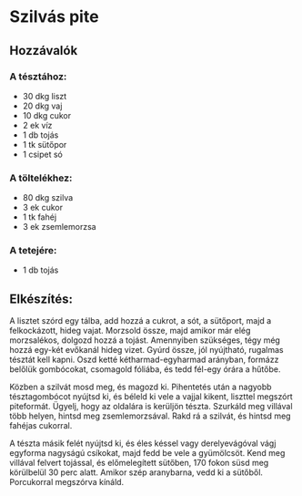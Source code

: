 # Szilvás pite

## Hozzávalók

### A tésztához:

  * 30 dkg liszt
  * 20 dkg vaj
  * 10 dkg cukor
  * 2 ek víz
  * 1 db tojás
  * 1 tk sütőpor
  * 1 csipet só

### A töltelékhez:

  * 80 dkg szilva
  * 3 ek cukor
  * 1 tk fahéj
  * 3 ek zsemlemorzsa

### A tetejére:

  * 1 db tojás

## Elkészítés:

A lisztet szórd egy tálba, add hozzá a cukrot, a sót, a sütőport, majd a felkockázott, hideg vajat. Morzsold össze, majd amikor már elég morzsalékos, dolgozd hozzá a tojást. Amennyiben szükséges, tégy még hozzá egy-két evőkanál hideg vizet. Gyúrd össze, jól nyújtható, rugalmas tésztát kell kapni. Oszd ketté kétharmad-egyharmad arányban, formázz belőlük gombócokat, csomagold fóliába, és tedd fél-egy órára a hűtőbe.

Közben a szilvát mosd meg, és magozd ki. Pihentetés után a nagyobb tésztagombócot nyújtsd ki, és béleld ki vele a vajjal kikent, liszttel megszórt piteformát. Ügyelj, hogy az oldalára is kerüljön tészta. Szurkáld meg villával több helyen, hintsd meg zsemlemorzsával. Rakd rá a szilvát, és hintsd meg fahéjas cukorral.

A tészta másik felét nyújtsd ki, és éles késsel vagy derelyevágóval vágj egyforma nagyságú csíkokat, majd fedd be vele a gyümölcsöt. Kend meg villával felvert tojással, és előmelegített sütőben, 170 fokon süsd meg körülbelül 30 perc alatt. Amikor szép aranybarna, vedd ki a sütőből. Porcukorral megszórva kínáld.
